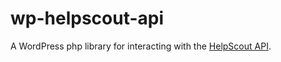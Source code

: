 # wp-helpscout-api
A WordPress php library for interacting with the [HelpScout API](http://developer.helpscout.net/).

